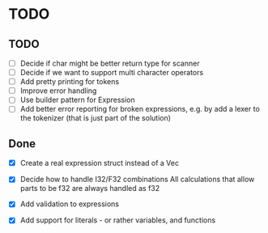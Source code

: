 # TODO


## TODO
- [ ] Decide if char might be better return type for scanner
- [ ] Decide if we want to support multi character operators
- [ ] Add pretty printing for tokens
- [ ] Improve error handling
- [ ] Use builder pattern for Expression
- [ ] Add better error reporting for broken expressions, e.g. by add a lexer to the tokenizer (that is just part of the solution)

## Done
- [x] Create a real expression struct instead of a Vec<Token>
- [x] Decide how to handle I32/F32 combinations
	All calculations that allow parts to be f32 are always handled as f32
- [x] Add validation to expressions
- [x] Add support for literals - or rather variables, and functions

